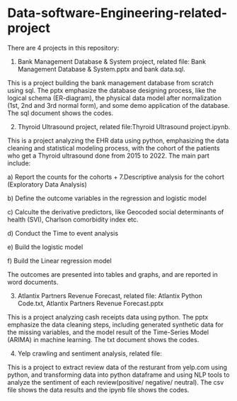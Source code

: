 # Data-software-Engineering-related-project

There are 4 projects in this repository:

1. Bank Management Database & System project, related file: Bank Management Database & System.pptx
 and bank data.sql.

This is a project building the bank management database from scratch using sql. The pptx emphasize the database designing process, like the logical schema (ER-diagram), the physical data model after normalization (1st, 2nd and 3rd normal form), and some demo application of the database. The sql document shows the codes.

2. Thyroid Ultrasound project, related file:Thyroid Ultrasound project.ipynb.

This is a project analyzing the EHR data using python, emphasizing the data cleaning and statistical modeling process, with the cohort of the patients who get a Thyroid ultrasound done from 2015 to 2022. 
The main part include:

a) Report the counts for the cohorts + 7.Descriptive analysis for the cohort (Exploratory Data Analysis)

b) Define the outcome variables in the regression and logistic model

c) Calculte the derivative predictors, like Geocoded social determinants of health (SVI), Charlson comorbidity index etc.

d) Conduct the Time to event analysis

e) Build the logistic model

f) Build the Linear regression model

The outcomes are presented into tables and graphs, and are reported in word documents. 

3. Atlantix Partners Revenue Forecast, related file: Atlantix Python Code.txt, Atlantix Partners Revenue Forecast.pptx

This is a project analyzing cash receipts data using python. The pptx emphasize the data cleaning steps, including generated synthetic data for the missing variables, and the model result of the Time-Series Model (ARIMA) in machine learning. The txt document shows the codes.

4. Yelp crawling and sentiment analysis, related file:

This is a project to extract review data of the resturant from yelp.com using python, and transforming data into python dataframe and using NLP tools to analyze the sentiment of each review(positive/ negative/ neutral). The csv file shows the data results and the ipynb file shows the codes.

